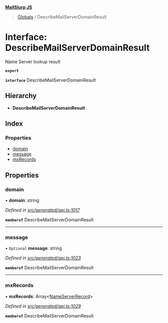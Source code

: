 **[MailSlurp JS](../README.md)**

> [Globals](../README.md) / DescribeMailServerDomainResult

# Interface: DescribeMailServerDomainResult

Name Server lookup result

**`export`** 

**`interface`** DescribeMailServerDomainResult

## Hierarchy

* **DescribeMailServerDomainResult**

## Index

### Properties

* [domain](describemailserverdomainresult.md#domain)
* [message](describemailserverdomainresult.md#message)
* [mxRecords](describemailserverdomainresult.md#mxrecords)

## Properties

### domain

•  **domain**: string

*Defined in [src/generated/api.ts:1017](https://github.com/mailslurp/mailslurp-client/blob/359c034/src/generated/api.ts#L1017)*

**`memberof`** DescribeMailServerDomainResult

___

### message

• `Optional` **message**: string

*Defined in [src/generated/api.ts:1023](https://github.com/mailslurp/mailslurp-client/blob/359c034/src/generated/api.ts#L1023)*

**`memberof`** DescribeMailServerDomainResult

___

### mxRecords

•  **mxRecords**: Array\<[NameServerRecord](nameserverrecord.md)>

*Defined in [src/generated/api.ts:1029](https://github.com/mailslurp/mailslurp-client/blob/359c034/src/generated/api.ts#L1029)*

**`memberof`** DescribeMailServerDomainResult
